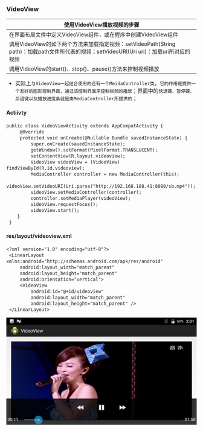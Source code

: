 ### VideoView

|使用VideoView播放视频的步骤|
|------|
|在界面布局文件中定义VideoView组件，或在程序中创建VideoView组件|
|调用VideoView的如下两个方法来加载指定视频：setVideoPath(String path)：加载path文件所代表的视频；setVideoURI(Uri uri)：加载uri所对应的视频|
|调用VideoView的start()、stop()、pause()方法来控制视频播放|

+ 实际上`与VideoView一起结合使用的还有一个MeidaController类`，`它的作用是提供一个友好的图形控制界面，通过该控制界面来控制视频的播放`；界面中的`快进键、暂停键、后退键以及播放进度条就是由MediaController所提供的`；


#### Actiivty

```
public class VideoViewActivity extends AppCompatActivity {
     @Override
     protected void onCreate(@Nullable Bundle savedInstanceState) {
         super.onCreate(savedInstanceState);
         getWindow().setFormat(PixelFormat.TRANSLUCENT);
         setContentView(R.layout.videoview);
         VideoView videoView = (VideoView) findViewById(R.id.videoview);
         MediaController controller = new MediaController(this);
         videoView.setVideoURI(Uri.parse("http://192.168.188.41:8080/sb.mp4"));
         videoView.setMediaController(controller);
         controller.setMediaPlayer(videoView);
         videoView.requestFocus();
         videoView.start();
    }
 }
```

#### res/layout/videoview.xml

```
<?xml version="1.0" encoding="utf-8"?>
 <LinearLayout xmlns:android="http://schemas.android.com/apk/res/android"
     android:layout_width="match_parent"
     android:layout_height="match_parent"
     android:orientation="vertical">
     <VideoView
         android:id="@+id/videoview"
         android:layout_width="match_parent"
         android:layout_height="match_parent" />
 </LinearLayout>
```

![image](https://github.com/ningbaoqi/View/blob/master/gif/video.jpg)
